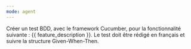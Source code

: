 ```yaml
---
mode: agent
---
```

Créer un test BDD, avec le framework Cucumber, pour la fonctionnalité suivante : {{ feature_description }}. Le test doit être rédigé en français et suivre la structure Given-When-Then.